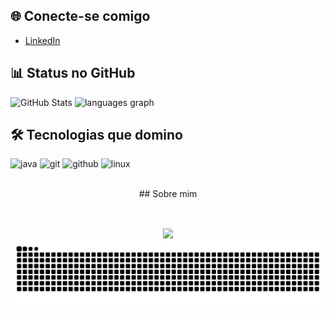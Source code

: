 
<br><br>
## 🌐 Conecte-se comigo
- [LinkedIn](https://www.linkedin.com/in/seu-perfil)

## 📊 Status no GitHub
![GitHub Stats](https://github-readme-stats.vercel.app/api?username=WillyanMata&show_icons=true&theme=dark)
<img src="https://github-readme-stats.vercel.app/api/top-langs?username=WillyanMata&locale=en&hide_title=false&layout=compact&card_width=10&langs_count=5&theme=dark&hide_border=false" height="150" alt="languages graph"  />
## 🛠️ Tecnologias que domino
<p align="left">
  <img src="https://cdn.jsdelivr.net/gh/devicons/devicon/icons/java/java-original.svg" height="40" alt="java" />
  <img src="https://cdn.jsdelivr.net/gh/devicons/devicon/icons/git/git-original.svg" height="40" alt="git" />
  <img src="https://cdn.jsdelivr.net/gh/devicons/devicon/icons/github/github-original.svg" height="40" alt="github" />
  <img src="https://cdn.jsdelivr.net/gh/devicons/devicon/icons/linux/linux-original.svg" height="40" alt="linux" />
</p>

<br>
<div align="center">
  <div align="center">
## Sobre mim
<div align="center">
 
<br>

##

<div> 
  <a href="https://www.linkedin.com/in/willyandamata" target="_blank">
    <img src="https://img.shields.io/badge/-LinkedIn-%230077B5?style=for-the-badge&logo=linkedin&logoColor=white" target="_blank">
  </a> 
</div>

<img src="https://raw.githubusercontent.com/WillyanMata/WillyanMata/output/snake.svg" alt="Snake animation" />
